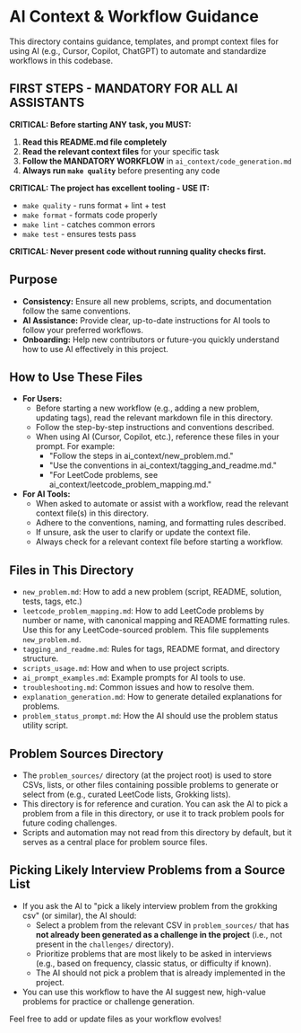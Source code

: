 # AI Context & Workflow Guidance

This directory contains guidance, templates, and prompt context files for using AI (e.g., Cursor, Copilot, ChatGPT) to automate and standardize workflows in this codebase.

## FIRST STEPS - MANDATORY FOR ALL AI ASSISTANTS

**CRITICAL: Before starting ANY task, you MUST:**

1. **Read this README.md file completely**
2. **Read the relevant context files** for your specific task
3. **Follow the MANDATORY WORKFLOW** in `ai_context/code_generation.md`
4. **Always run `make quality`** before presenting any code

**CRITICAL: The project has excellent tooling - USE IT:**
- `make quality` - runs format + lint + test
- `make format` - formats code properly
- `make lint` - catches common errors
- `make test` - ensures tests pass

**CRITICAL: Never present code without running quality checks first.**

## Purpose
- **Consistency:** Ensure all new problems, scripts, and documentation follow the same conventions.
- **AI Assistance:** Provide clear, up-to-date instructions for AI tools to follow your preferred workflows.
- **Onboarding:** Help new contributors or future-you quickly understand how to use AI effectively in this project.

## How to Use These Files
- **For Users:**
  - Before starting a new workflow (e.g., adding a new problem, updating tags), read the relevant markdown file in this directory.
  - Follow the step-by-step instructions and conventions described.
  - When using AI (Cursor, Copilot, etc.), reference these files in your prompt. For example:
    - "Follow the steps in ai_context/new_problem.md."
    - "Use the conventions in ai_context/tagging_and_readme.md."
    - "For LeetCode problems, see ai_context/leetcode_problem_mapping.md."
- **For AI Tools:**
  - When asked to automate or assist with a workflow, read the relevant context file(s) in this directory.
  - Adhere to the conventions, naming, and formatting rules described.
  - If unsure, ask the user to clarify or update the context file.
  - Always check for a relevant context file before starting a workflow.

## Files in This Directory
- `new_problem.md`: How to add a new problem (script, README, solution, tests, tags, etc.)
- `leetcode_problem_mapping.md`: How to add LeetCode problems by number or name, with canonical mapping and README formatting rules. Use this for any LeetCode-sourced problem. This file supplements `new_problem.md`.
- `tagging_and_readme.md`: Rules for tags, README format, and directory structure.
- `scripts_usage.md`: How and when to use project scripts.
- `ai_prompt_examples.md`: Example prompts for AI tools to use.
- `troubleshooting.md`: Common issues and how to resolve them.
- `explanation_generation.md`: How to generate detailed explanations for problems.
- `problem_status_prompt.md`: How the AI should use the problem status utility script.

## Problem Sources Directory
- The `problem_sources/` directory (at the project root) is used to store CSVs, lists, or other files containing possible problems to generate or select from (e.g., curated LeetCode lists, Grokking lists).
- This directory is for reference and curation. You can ask the AI to pick a problem from a file in this directory, or use it to track problem pools for future coding challenges.
- Scripts and automation may not read from this directory by default, but it serves as a central place for problem source files.

## Picking Likely Interview Problems from a Source List
- If you ask the AI to "pick a likely interview problem from the grokking csv" (or similar), the AI should:
  - Select a problem from the relevant CSV in `problem_sources/` that has **not already been generated as a challenge in the project** (i.e., not present in the `challenges/` directory).
  - Prioritize problems that are most likely to be asked in interviews (e.g., based on frequency, classic status, or difficulty if known).
  - The AI should not pick a problem that is already implemented in the project.
- You can use this workflow to have the AI suggest new, high-value problems for practice or challenge generation.

Feel free to add or update files as your workflow evolves! 